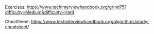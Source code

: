 Exercises:
https://www.techinterviewhandbook.org/grind75?difficulty=Medium&difficulty=Hard

CheatSheet:
https://www.techinterviewhandbook.org/algorithms/study-cheatsheet/
